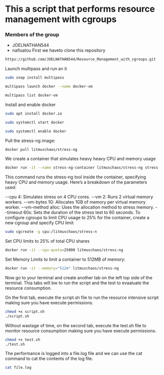 # This a script that performs resource management with cgroups

### Members of the group
- JOELNATHAN544
- nafisatou
First we haveto clone this repository
```sh
https://github.com/JOELNATHAN544/Resource_Management_with_cgroups.git
```
Launch multipass and run an it 
```sh
sudo snap install multipass
```
```sh
multipass launch docker --name docker-vm
```
```sh
multipass list docker-vm
```
Install and enable docker 
```sh
sudo apt install docker.io
```
```sh
sudo systemctl start docker
```
```sh
sudo systemctl enable docker
```
Pull the stress-ng image:
```sh
docker pull litmuschaos/stress-ng
  ```
We create a container that simulates heavy heavy CPU and memory usage 
```sh
docker run -it --name stress-ng-container litmuschaos/stress-ng stress-ng --cpu 4 --vm 2 --vm-bytes 1G --vm-method alloc --timeout 60s
```
This command runs the stress-ng tool inside the container, specifying heavy CPU and memory usage. Here’s a breakdown of the parameters used:

--cpu 4: Simulates stress on 4 CPU cores.
--vm 2: Runs 2 virtual memory workers.
--vm-bytes 1G: Allocates 1GB of memory per virtual memory worker.
--vm-method alloc: Uses the allocation method to stress memory.
--timeout 60s: Sets the duration of the stress test to 60 seconds.
To configure cgroups to limit CPU usage to 25% for the container, create a new cgroup and specify CPU limit
```sh
sudo cgcreate -g cpu:/litmuschaos/stress-n
```
Set CPU limits to 25% of total CPU shares
```sh
docker run -it --cpu-quota=25000 litmuschaos/stress-ng
```
Set Memory Limits to limit a container to 512MB of memory:
```sh
docker run -it --memory="512m" litmuschaos/stress-ng
```
Now go to your terminal and create another tab on the left top side of the terminal.
Thia tabs will bw to run the script and the test to evaaluate the resource consumption.

On the first tab, execute the script.sh file to run the resource intensive script making sure you have execute permissions.
```sh
chmod +x script.sh
./script.sh
```
Without wastage of time, on the second tab, execute the test.sh file to monitor resource consumption making sure you have execute permissions.
```sh
chmod +x test.sh
./test.sh
```
The performance is logged into a file.log file and we can use the cat command to cat the contents of the log file.
```sh
cat file.log
```
